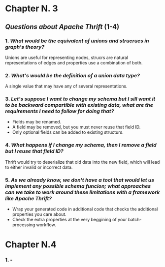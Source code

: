 # Chapter N. 3


## _Questions about Apache Thrift_ (1-4)

### 1. _What would be the equivalent of unions and strucrues in graph's theory?_
Unions are useful for representing nodes, strucrs are natural representations of edges and properties use a 
combination of both. 

### 2. _What's would be the definition of a union data type?_
A single value that may have any of several representations.

### 3. _Let's suppose I want to change my schema but I sill want it to be backward compartible with existing data, what are the requirements I need to follow for doing that?_
- Fields may be renamed. 
- A field may be removed, but you must never reuse that field ID.
- Only optional fields can be added to existing structurs.

### 4. _What happens if I change my schema, then I remove a field but I reuse that field ID?_
Thrift would try to deserialize that old data into the new field, which will lead to either invalid or incorrect data.

### 5. _As we already know, we don't have a tool that would let us implement any possible schema funcion; what approaches can we take to work around these limitations with a framework like Apache Thrift?_
+ Wrap your generated code in additional code that checks the additional properties you care about. 
+ Check the extra properties at the very beggining of your batch-processing workflow. 

# Chapter N.4

### 1. -




